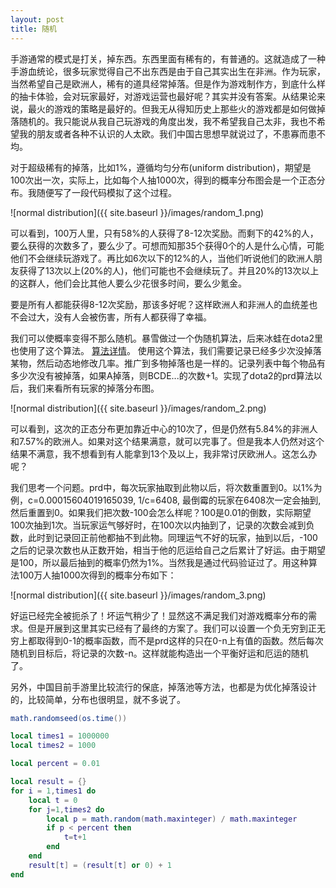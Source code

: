 ```yaml
---
layout: post
title: 随机
---
```


手游通常的模式是打关，掉东西。东西里面有稀有的，有普通的。这就造成了一种手游血统论，很多玩家觉得自己不出东西是由于自己其实出生在非洲。作为玩家，当然希望自己是欧洲人，稀有的道具经常掉落。但是作为游戏制作方，到底什么样的抽卡体验，会对玩家最好，对游戏运营也最好呢？其实并没有答案。从结果论来说，最火的游戏的策略是最好的。但我无从得知历史上那些火的游戏都是如何做掉落随机的。我只能说从我自己玩游戏的角度出发，我不希望我自己太非，我也不希望我的朋友或者各种不认识的人太欧。我们中国古思想早就说过了，不患寡而患不均。

对于超级稀有的掉落，比如1%，遵循均匀分布(uniform distribution)，期望是100次出一次，实际上，比如每个人抽1000次，得到的概率分布图会是一个正态分布。我随便写了一段代码模拟了这个过程。

![normal distribution]({{ site.baseurl }}/images/random_1.png)

可以看到，100万人里，只有58%的人获得了8-12次奖励。而剩下的42%的人，要么获得的次数多了，要么少了。可想而知那35个获得0个的人是什么心情，可能他们不会继续玩游戏了。再比如6次以下的12%的人，当他们听说他们的欧洲人朋友获得了13次以上(20%的人)，他们可能也不会继续玩了。并且20%的13次以上的这群人，他们会比其他人要么少花很多时间，要么少氪金。

要是所有人都能获得8-12次奖励，那该多好呢？这样欧洲人和非洲人的血统差也不会过大，没有人会被伤害，所有人都获得了幸福。

我们可以使概率变得不那么随机。暴雪做过一个伪随机算法，后来冰蛙在dota2里也使用了这个算法。
[算法详情](http://archive.playdota.com/threads/article-pseudo-random-distribution.7993/)。
使用这个算法，我们需要记录已经多少次没掉落某物，然后动态地修改几率。推广到多物掉落也是一样的。记录列表中每个物品有多少次没有被掉落，如果A掉落，则BCDE...的次数+1。实现了dota2的prd算法以后，我们来看所有玩家的掉落分布图。

![normal distribution]({{ site.baseurl }}/images/random_2.png)

可以看到，这次的正态分布更加靠近中心的10次了，但是仍然有5.84%的非洲人和7.57%的欧洲人。如果对这个结果满意，就可以完事了。但是我本人仍然对这个结果不满意，我不想看到有人能拿到13个及以上，我非常讨厌欧洲人。这怎么办呢？

我们思考一个问题。prd中，每次玩家抽取到此物以后，将次数重置到0。以1%为例，c=0.00015604019165039, 1/c=6408, 最倒霉的玩家在6408次一定会抽到, 然后重置到0。如果我们把次数-100会怎么样呢？100是0.01的倒数，实际期望100次抽到1次。当玩家运气够好时，在100次以内抽到了，记录的次数会减到负数，此时到记录回正前他都抽不到此物。同理运气不好的玩家，抽到以后，-100之后的记录次数也从正数开始，相当于他的厄运给自己之后累计了好运。由于期望是100，所以最后抽到的概率仍然为1%。当然我是通过代码验证过了。用这种算法100万人抽1000次得到的概率分布如下：

![normal distribution]({{ site.baseurl }}/images/random_3.png)

好运已经完全被扼杀了！坏运气稍少了！显然这不满足我们对游戏概率分布的需求。但是开展到这里其实已经有了最终的方案了。我们可以设置一个负无穷到正无穷上都取得到0-1的概率函数，而不是prd这样的只在0-n上有值的函数。然后每次随机到目标后，将记录的次数-n。这样就能构造出一个平衡好运和厄运的随机了。

另外，中国目前手游里比较流行的保底，掉落池等方法，也都是为优化掉落设计的，比较简单，分布也很明显，就不多说了。

```lua
math.randomseed(os.time())

local times1 = 1000000
local times2 = 1000

local percent = 0.01

local result = {}
for i = 1,times1 do
    local t = 0
    for j=1,times2 do
        local p = math.random(math.maxinteger) / math.maxinteger
        if p < percent then
            t=t+1
        end
    end
    result[t] = (result[t] or 0) + 1
end
```
